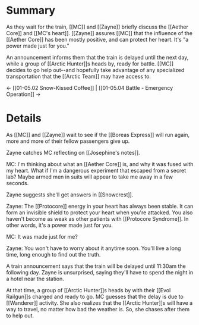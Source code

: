 # Summary
As they wait for the train, [[MC]] and [[Zayne]] briefly discuss the [[Aether Core]] and [[MC's heart]]. [[Zayne]] assures [[MC]] that the influence of the [[Aether Core]] has been mostly positive, and can protect her heart. It's "a power made just for you."

An announcement informs them that the train is delayed until the next day, while a group of [[Arctic Hunter]]s heads by, ready for battle. [[MC]] decides to go help out--and hopefully take advantage of any specialized transportation that the [[Arctic Team]] may have access to.

← [[01-05.02 Snow-Kissed Coffee]] | [[01-05.04 Battle - Emergency Operation]] →

# Details
As [[MC]] and [[Zayne]] wait to see if the [[Boreas Express]] will run again, more and more of their fellow passengers give up.

Zayne catches MC reflecting on [[Josephine's notes]].

MC: I'm thinking about what an [[Aether Core]] is, and why it was fused with my heart. What if I'm a dangerous experiment that escaped from a secret lab? Maybe armed men in suits will appear to take me away in a few seconds.

Zayne suggests she'll get answers in [[Snowcrest]].

Zayne: The [[Protocore]] energy in your heart has always been stable. It can form an invisible shield to protect your heart when you're attacked. You also haven't become as weak as other patients with [[Protocore Syndrome]]. In other words, it's a power made just for you.

MC: It was made just for me?

Zayne: You won't have to worry about it anytime soon. You'll live a long time, long enough to find out the truth.

A train announcement says that the train will be delayed until 11:30am the following day. Zayne is unsurprised, saying they'll have to spend the night in a hotel near the station.

At that time, a group of [[Arctic Hunter]]s heads by with their [[Evol Railgun]]s charged and ready to go. MC guesses that the delay is due to [[Wanderer]] activity. She also realizes that the [[Arctic Hunter]]s will have a way to travel, no matter how bad the weather is. So, she chases after them to help out.